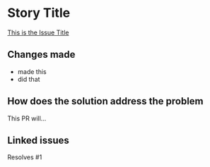 # Story Title

[This is the Issue Title](https://github.com/kuru-project/tamaki-cli/issues/1)

## Changes made

- made this
- did that

## How does the solution address the problem

This PR will...

## Linked issues

Resolves #1
